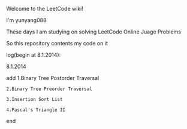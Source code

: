 Welcome to the LeetCode wiki!

I'm yunyang088 

These days I am studying on solving LeetCode Online Juage Problems 

So this repository contents my code on it 

log(begin at 8.1.2014):

8.1.2014 

add 
    1.Binary Tree Postorder Traversal 
    
    2.Binary Tree Preorder Traversal 
    
    3.Insertion Sort List 
    
    4.Pascal's Triangle II


end
